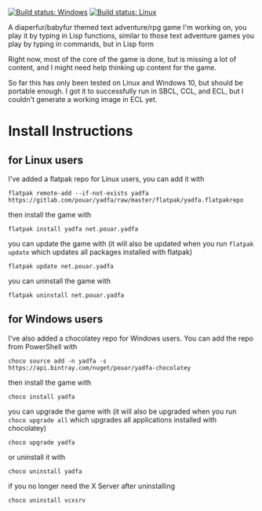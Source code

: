 [![Build status: Windows](https://img.shields.io/appveyor/ci/pouar/yadfa/master.svg?style=plastic&logo=appveyor&label=appveyor)](https://ci.appveyor.com/project/pouar/yadfa/branch/master)
[![Build status: Linux](https://img.shields.io/gitlab/pipeline/pouar/yadfa/master.svg?logo=gitlab&style=plastic)](https://gitlab.com/pouar/yadfa/pipelines)

A diaperfur/babyfur themed text adventure/rpg game I'm working on, you play it by typing in Lisp functions, similar to those text adventure games you play by typing in commands, but in Lisp form

Right now, most of the core of the game is done, but is missing a lot of content, and I might need help thinking up content for the game.

So far this has only been tested on Linux and Windows 10, but should be portable enough. I got it to successfully run in SBCL, CCL, and ECL, but I couldn't generate a working image in ECL yet.

Install Instructions
====================

for Linux users
---------------


I've added a flatpak repo for Linux users, you can add it with

```
flatpak remote-add --if-not-exists yadfa https://gitlab.com/pouar/yadfa/raw/master/flatpak/yadfa.flatpakrepo
```

then install the game with

```
flatpak install yadfa net.pouar.yadfa
```

you can update the game with (it will also be updated when you run `flatpak update` which updates all packages installed with flatpak)

```
flatpak update net.pouar.yadfa
```

you can uninstall the game with 

```
flatpak uninstall net.pouar.yadfa
```

for Windows users
-----------------

I've also added a chocolatey repo for Windows users. You can add the repo from PowerShell with

```
choco source add -n yadfa -s https://api.bintray.com/nuget/pouar/yadfa-chocolatey
```

then install the game with

```
choco install yadfa
```

you can upgrade the game with (it will also be upgraded when you run `choco upgrade all` which upgrades all applications installed with chocolatey)

```
choco upgrade yadfa
```
or uninstall it with

```
choco uninstall yadfa
```

if you no longer need the X Server after uninstalling

```
choco uninstall vcxsrv
```

